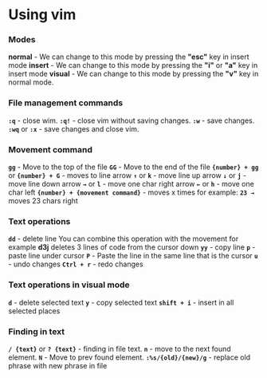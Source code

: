 # Using vim

### Modes

**normal** - We can change to this mode by pressing the **"esc"** key in insert mode
**insert** - We can change to this mode by pressing the **"i"** or **"a"** key in insert mode
**visual** - We can change to this mode by pressing the **"v"** key in normal mode. 

### File management commands

**`:q`** - close wim.
**`:q!`** - close vim without saving changes.
**`:w`** - save changes.
**`:wq`** or **`:x`** - save changes and close vim.

### Movement command

**`gg`** - Move to the top of the file
**`GG`** - Move to the end of the file
**`{number} + gg`** or **`{number} + G`** - moves to line
arrow **`↑`** or **`k`** - move line up
arrow **`↓`** or **`j`** - move line down
arrow **`→`** or **`l`** - move one char right
arrow **`←`** or **`h`** - move one char left
**`{number} + {movement command}`** - moves x times for example: **`23 →`** moves 23 chars right

### Text operations

**`dd`** - delete line
You can combine this operation with the movement for example **d3j** deletes 3 lines of code from the cursor down
**`yy`** - copy line
**`p`** - paste line under cursor
**`P`** - Paste the line in the same line that is the cursor
**`u`** - undo changes
**`Ctrl + r`**  - redo changes

### Text operations in visual mode

**`d`** - delete selected text
**`y`** - copy selected text
**`shift + i`** - insert in all selected places

### Finding in text

**`/ {text}`** or **`? {text}`** - finding in file text.
**`n`** - move to the next found element.
**`N`** - Move to prev found element.
**`:%s/{old}/{new}/g`** - replace old phrase with new phrase in file
